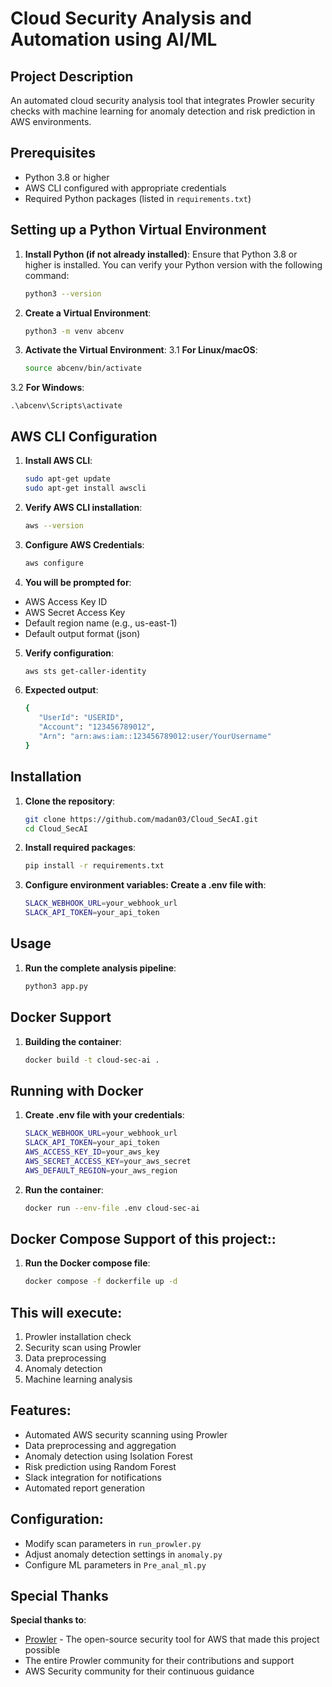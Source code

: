 # <b>Cloud Security Analysis and Automation using AI/ML</b>

## Project Description
An automated cloud security analysis tool that integrates Prowler security checks with machine learning for anomaly detection and risk prediction in AWS environments.

## Prerequisites
- Python 3.8 or higher
- AWS CLI configured with appropriate credentials
- Required Python packages (listed in `requirements.txt`)

## Setting up a Python Virtual Environment
1. **Install Python (if not already installed)**:
Ensure that Python 3.8 or higher is installed. You can verify your Python version with the following command:
    ```bash
    python3 --version
2. **Create a Virtual Environment**:
    ```bash
    python3 -m venv abcenv
3. **Activate the Virtual Environment**:
3.1 **For Linux/macOS**:
    ```bash
    source abcenv/bin/activate 

3.2 **For Windows**:
    
    .\abcenv\Scripts\activate


## AWS CLI Configuration

1. **Install AWS CLI**:
   ```bash
   sudo apt-get update
   sudo apt-get install awscli

2. **Verify AWS CLI installation**:
   ```bash
   aws --version

3. **Configure AWS Credentials**:
   ```bash
   aws configure

4. **You will be prompted for**:


- AWS Access Key ID
- AWS Secret Access Key
- Default region name (e.g., us-east-1)
- Default output format (json)
  
5. **Verify configuration**:
   ```bash
   aws sts get-caller-identity

6. **Expected output**:
   ```bash
   {
      "UserId": "USERID",
      "Account": "123456789012",
      "Arn": "arn:aws:iam::123456789012:user/YourUsername"
   }

## Installation
1. **Clone the repository**:
   ```bash
   git clone https://github.com/madan03/Cloud_SecAI.git
   cd Cloud_SecAI

2. **Install required packages**:
   ```bash
   pip install -r requirements.txt

3. **Configure environment variables: Create a .env file with**:
   ```bash
   SLACK_WEBHOOK_URL=your_webhook_url
   SLACK_API_TOKEN=your_api_token

## Usage
1. **Run the complete analysis pipeline**:
   ```bash
   python3 app.py

## Docker Support

1. **Building the container**:
    ```bash
    docker build -t cloud-sec-ai .

## Running with Docker 
1. **Create .env file with your credentials**:
   ```bash
   SLACK_WEBHOOK_URL=your_webhook_url
   SLACK_API_TOKEN=your_api_token
   AWS_ACCESS_KEY_ID=your_aws_key
   AWS_SECRET_ACCESS_KEY=your_aws_secret
   AWS_DEFAULT_REGION=your_aws_region

2. **Run the container**:
   ```bash
   docker run --env-file .env cloud-sec-ai

## Docker Compose Support of this project::
1. **Run the Docker compose file**:
   ```bash
   docker compose -f dockerfile up -d


## This will execute:
1. Prowler installation check
2. Security scan using Prowler
3. Data preprocessing
4. Anomaly detection
5. Machine learning analysis

## Features:
- Automated AWS security scanning using Prowler
- Data preprocessing and aggregation
- Anomaly detection using Isolation Forest
- Risk prediction using Random Forest
- Slack integration for notifications
- Automated report generation

## Configuration:
- Modify scan parameters in `run_prowler.py`
- Adjust anomaly detection settings in `anomaly.py`
- Configure ML parameters in `Pre_anal_ml.py`

## Special Thanks

**Special thanks to**:
- [Prowler](https://github.com/prowler-cloud/prowler) - The open-source security tool for AWS that made this project possible
- The entire Prowler community for their contributions and support
- AWS Security community for their continuous guidance









    


